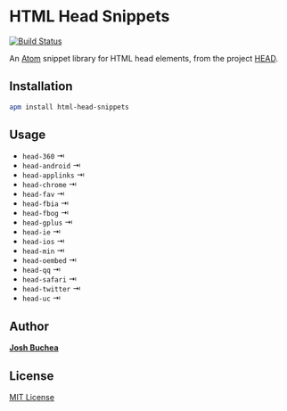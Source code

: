 # HTML Head Snippets

[![Build Status](https://travis-ci.org/joshbuchea/atom-html-head-snippets.svg?branch=master)](https://travis-ci.org/joshbuchea/atom-html-head-snippets)

An [Atom](https://atom.io/) snippet library for HTML head elements, from the project [HEAD](https://github.com/joshbuchea/HEAD).

## Installation

```sh
apm install html-head-snippets
```

## Usage

- `head-360` ⇥
- `head-android` ⇥
- `head-applinks` ⇥
- `head-chrome` ⇥
- `head-fav` ⇥
- `head-fbia` ⇥
- `head-fbog` ⇥
- `head-gplus` ⇥
- `head-ie` ⇥
- `head-ios` ⇥
- `head-min` ⇥
- `head-oembed` ⇥
- `head-qq` ⇥
- `head-safari` ⇥
- `head-twitter` ⇥
- `head-uc` ⇥

## Author

**[Josh Buchea](http://joshbuchea.com/)**

## License

[MIT License](LICENSE)
